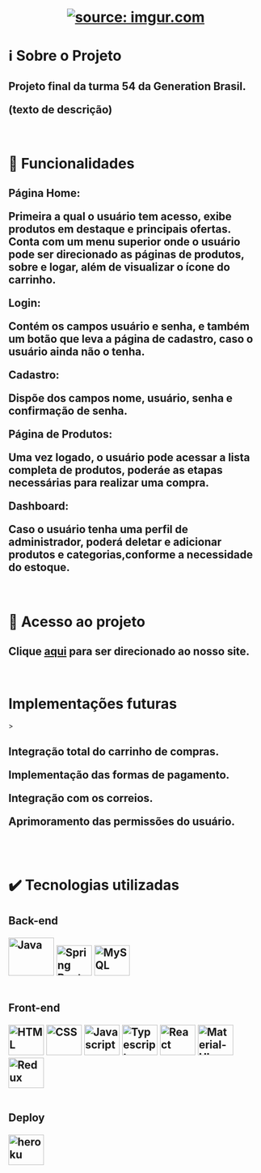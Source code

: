 <h1 align="center"><a href="https://imgur.com/eYEnHfH"><img src="https://i.imgur.com/eYEnHfH.png" title="source: imgur.com" /></a></h1>
<h1>ℹ Sobre o Projeto</h1>
<h2>
<p>Projeto final da turma 54 da Generation Brasil.</p>
<p>(texto de descrição)</p>
</h2> <br>
<h1>🔨 Funcionalidades</h1>
<h2>
<p><b>Página Home:</b></p>
<p>Primeira a qual o usuário tem acesso, exibe produtos em destaque e principais ofertas. Conta com um menu superior onde o usuário pode ser direcionado as páginas de produtos, sobre e logar, além de visualizar o ícone do carrinho. </P>
<p><b>Login:</b></p>
<p>Contém os campos usuário e senha, e também um botão que leva a página de cadastro, caso o usuário ainda não o tenha.</p>
<p><b>Cadastro:</b></p>
<p>Dispõe dos campos nome, usuário, senha e confirmação de senha.</p>
<p><b>Página de Produtos:</b></p>
<p>Uma vez logado, o usuário pode acessar a lista completa de produtos, poderáe as etapas necessárias para realizar uma compra.</p>
<p><b>Dashboard:</b></p>
<p>Caso o usuário tenha uma perfil de administrador, poderá deletar e adicionar produtos e categorias,conforme a necessidade do estoque. </p>
</h2> <br>
<h1> 📁 Acesso ao projeto</h1>
<h2>Clique <a href="https://elasgen.netlify.app/">aqui</a> para ser direcionado ao nosso site.</h2><br>
<h1> Implementações futuras</h1>>
<h2>
<p>Integração total do carrinho de compras.</p>
<p>Implementação das formas de pagamento.</p>
<p>Integração com os correios.</p>
<p>Aprimoramento das permissões do usuário.</p>
<h2> <br>
<h1> ✔️ Tecnologias utilizadas</h1>
<h2><p><b>Back-end</b></p>
  <img
                            height="75"
                            width="90"
                            title="Java"
                            src="https://cdn.jsdelivr.net/gh/devicons/devicon/icons/java/java-original.svg"
                        />
   <img
                            height="60"
                            width="70"
                            title="Spring Boot"
                            src="https://cdn.jsdelivr.net/gh/devicons/devicon/icons/spring/spring-original.svg"
                        />
 <img
                            height="60"
                            width="70"
                            title="MySQL"
                            src="https://cdn.jsdelivr.net/gh/devicons/devicon/icons/mysql/mysql-original.svg"
                        />
                        <br> <br> 
                      
<p><b>Front-end</b></p>
 <img
                            height="60"
                            width="70"
                            title="HTML"
                            src="https://cdn.jsdelivr.net/gh/devicons/devicon/icons/html5/html5-original.svg"
                        />
<img
                            height="60"
                            width="70"
                            title="CSS"
                            src="https://cdn.jsdelivr.net/gh/devicons/devicon/icons/css3/css3-original.svg"
                        />
 <img
                            height="60"
                            width="70"
                            title="Javascript"
                            src="https://cdn.jsdelivr.net/gh/devicons/devicon/icons/javascript/javascript-original.svg"
                        />
 <img
                            height="60"
                            width="70"
                            title="Typescript"
                            src="https://cdn.jsdelivr.net/gh/devicons/devicon/icons/typescript/typescript-original.svg"
                        />
 <img
                            height="60"
                            width="70"
                            title="React"
                            src="https://cdn.jsdelivr.net/gh/devicons/devicon/icons/react/react-original.svg"
                        />
 <img
                            height="60"
                            width="70"
                            title="Material-UI"
                            src="https://cdn.jsdelivr.net/gh/devicons/devicon/icons/materialui/materialui-original.svg"
                        />
  <img
                            height="60"
                            width="70"
                            title="Redux"
                            src="https://cdn.jsdelivr.net/gh/devicons/devicon/icons/redux/redux-original.svg"
                        /> <br> <br> 


                   
<p><b>Deploy</b></p>
 <img
                            height="60"
                            width="70"
                            title="heroku"
                            src="https://cdn.jsdelivr.net/gh/devicons/devicon/icons/heroku/heroku-plain.svg"
                        />

 <br>
